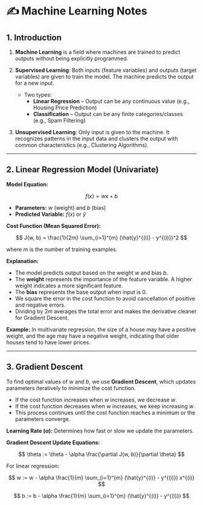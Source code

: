 # ✍️ Machine Learning Notes

## 1. Introduction

1. **Machine Learning** is a field where machines are trained to predict outputs without being explicitly programmed.  
2. **Supervised Learning**: Both inputs (feature variables) and outputs (target variables) are given to train the model. The machine predicts the output for a new input.  

   - Two types:  
     - **Linear Regression** – Output can be any continuous value (e.g., Housing Price Prediction)  
     - **Classification** – Output can be any finite categories/classes (e.g., Spam Filtering)  

3. **Unsupervised Learning**: Only input is given to the machine. It recognizes patterns in the input data and clusters the output with common characteristics (e.g., Clustering Algorithms).  

---

## 2. Linear Regression Model (Univariate)

**Model Equation:**  

$$
f(x) = wx + b
$$

- **Parameters:** $w$ (weight) and $b$ (bias)  
- **Predicted Variable:** $f(x)$ or $\hat{y}$  

**Cost Function (Mean Squared Error):**  

$$
J(w, b) = \frac{1}{2m} \sum_{i=1}^{m} (\hat{y}^{(i)} - y^{(i)})^2
$$

where $m$ is the number of training examples.  

**Explanation:**  

- The model predicts output based on the weight $w$ and bias $b$.  
- The **weight** represents the importance of the feature variable. A higher weight indicates a more significant feature.  
- The **bias** represents the base output when input is 0.  
- We square the error in the cost function to avoid cancellation of positive and negative errors.  
- Dividing by $2m$ averages the total error and makes the derivative cleaner for Gradient Descent.  

**Example:** In multivariate regression, the size of a house may have a positive weight, and the age may have a negative weight, indicating that older houses tend to have lower prices.  

---

## 3. Gradient Descent

To find optimal values of $w$ and $b$, we use **Gradient Descent**, which updates parameters iteratively to minimize the cost function.  

- If the cost function increases when $w$ increases, we decrease $w$.  
- If the cost function decreases when $w$ increases, we keep increasing $w$.  
- This process continues until the cost function reaches a minimum or the parameters converge.  

**Learning Rate ($\alpha$):** Determines how fast or slow we update the parameters.  

**Gradient Descent Update Equations:**  

$$
\theta := \theta - \alpha \frac{\partial J(w, b)}{\partial \theta}
$$

For linear regression:  

$$
w := w - \alpha \frac{1}{m} \sum_{i=1}^{m} (\hat{y}^{(i)} - y^{(i)}) x^{(i)}
$$

$$
b := b - \alpha \frac{1}{m} \sum_{i=1}^{m} (\hat{y}^{(i)} - y^{(i)})
$$
